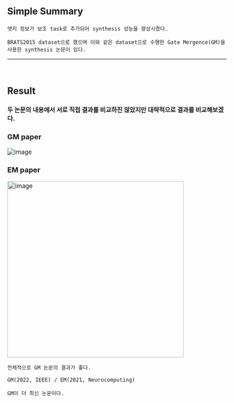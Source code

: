 ## Simple Summary

```
엣지 정보가 보조 task로 추가되어 synthesis 성능을 향상시켰다.

BRATS2015 dataset으로 했으며 이와 같은 dataset으로 수행한 Gate Mergence(GM)을 사용한 synthesis 논문이 있다.
```

---

<br>

## Result

#### 두 논문의 내용에서 서로 직접 결과를 비교하진 않았지만 대략적으로 결과를 비교해보겠다.

### GM paper

![image](https://github.com/UGeunJi/GAN_DM/assets/84713532/1549ba2d-bd61-4547-824b-e186ca239bb1)

### EM paper

<img width="405" alt="image" src="https://github.com/UGeunJi/GAN_DM/assets/84713532/58596eca-b497-41dc-8fd6-def4e6767561">

```
전체적으로 GM 논문의 결과가 좋다.

GM(2022, IEEE) / EM(2021, Neurocomputing)

GM이 더 최신 논문이다.
```

